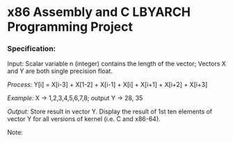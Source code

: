 # x86 Assembly and C LBYARCH Programming Project

### Specification:

Input: Scalar variable n (integer) contains the length of the vector; Vectors X and Y are both single precision float.

*Process:* Y[i] = X[i-3] + X[1-2] + X[i-1] + X[i] + X[i+1] + X[i+2] + X[i+3]

*Example:* X -> 1,2,3,4,5,6,7,8; output Y -> 28, 35

*Output:* Store result in vector Y. Display the result of 1st ten elements of vector Y for all versions of kernel (i.e. C and x86-64).

Note:
